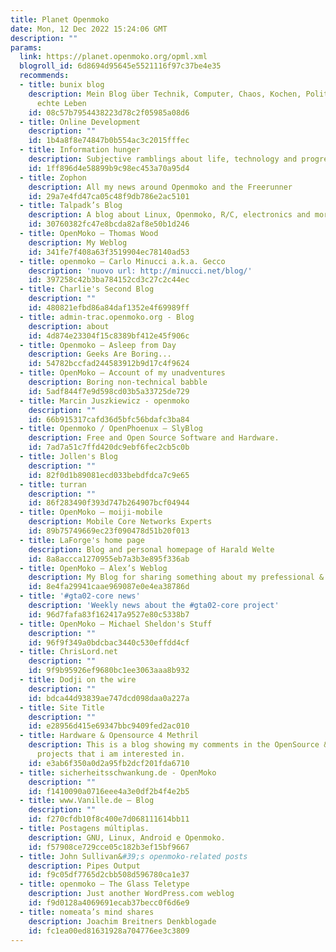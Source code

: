 ```yaml
---
title: Planet Openmoko
date: Mon, 12 Dec 2022 15:24:06 GMT
description: ""
params:
  link: https://planet.openmoko.org/opml.xml
  blogroll_id: 6d8694d95645e5521116f97c37be4e35
  recommends:
  - title: bunix blog
    description: Mein Blog über Technik, Computer, Chaos, Kochen, Politik und das
      echte Leben
    id: 08c57b7954438223d78c2f05985a08d6
  - title: Online Development
    description: ""
    id: 1b4a8f8e74847b0b554ac3c2015fffec
  - title: Information hunger
    description: Subjective ramblings about life, technology and progress
    id: 1ff896d4e58899b9c98ec453a70a95d4
  - title: Zophon
    description: All my news around Openmoko and the Freerunner
    id: 29a7e4fd47ca05c48f9db786e2ac5101
  - title: Talpadk’s Blog
    description: A blog about Linux, Openmoko, R/C, electronics and more
    id: 30760382fc47e8bcda82af8e50b1d246
  - title: OpenMoko – Thomas Wood
    description: My Weblog
    id: 341fe7f408a63f3519904ec78140ad53
  - title: openmoko – Carlo Minucci a.k.a. Gecco
    description: 'nuovo url: http://minucci.net/blog/'
    id: 397258c42b3ba784152cd3c27c2c44ec
  - title: Charlie's Second Blog
    description: ""
    id: 480821efbd86a84daf1352e4f69989ff
  - title: admin-trac.openmoko.org - Blog
    description: about
    id: 4d874e23304f15c8389bf412e45f906c
  - title: Openmoko – Asleep from Day
    description: Geeks Are Boring...
    id: 54782bccfad244583912b9d17c4f9624
  - title: OpenMoko – Account of my unadventures
    description: Boring non-technical babble
    id: 5adf844f7e9d598cd03b5a33725de729
  - title: Marcin Juszkiewicz - openmoko
    description: ""
    id: 66b915317cafd36d5bfc56bdafc3ba84
  - title: Openmoko / OpenPhoenux – SlyBlog
    description: Free and Open Source Software and Hardware.
    id: 7ad7a51c7ffd420dc9ebf6fec2cb5c0b
  - title: Jollen's Blog
    description: ""
    id: 82f0d1b89081ecd033bebdfdca7c9e65
  - title: turran
    description: ""
    id: 86f283490f393d747b264907bcf04944
  - title: OpenMoko – moiji-mobile
    description: Mobile Core Networks Experts
    id: 89b75749669ec23f090478d51b20f013
  - title: LaForge's home page
    description: Blog and personal homepage of Harald Welte
    id: 8a8accca1270955eb7a3b3e895f336ab
  - title: OpenMoko – Alex’s Weblog
    description: My Blog for sharing something about my prefessional & personal
    id: 8e4fa29941caae969087e0e4ea38786d
  - title: '#gta02-core news'
    description: 'Weekly news about the #gta02-core project'
    id: 96d7fafa83f162417a9527e80c5338b7
  - title: OpenMoko – Michael Sheldon's Stuff
    description: ""
    id: 96f9f349a0bdcbac3440c530effdd4cf
  - title: ChrisLord.net
    description: ""
    id: 9f9b95926ef9680bc1ee3063aaa8b932
  - title: Dodji on the wire
    description: ""
    id: bdca44d93839ae747dcd098daa0a227a
  - title: Site Title
    description: ""
    id: e28956d415e69347bbc9409fed2ac010
  - title: Hardware & Opensource 4 Methril
    description: This is a blog showing my comments in the OpenSource & Hardware related
      projects that i am interested in.
    id: e3ab6f350a0d2a95fb2dcf201fda6710
  - title: sicherheitsschwankung.de - OpenMoko
    description: ""
    id: f1410090a0716eee4a3e0df2b4f4e2b5
  - title: www.Vanille.de – Blog
    description: ""
    id: f270cfdb10f8c400e7d068111614bb11
  - title: Postagens múltiplas.
    description: GNU, Linux, Android e Openmoko.
    id: f57908ce729cce05c182b3ef15bf9667
  - title: John Sullivan&#39;s openmoko-related posts
    description: Pipes Output
    id: f9c05df7765d2cbb508d596780ca1e37
  - title: openmoko – The Glass Teletype
    description: Just another WordPress.com weblog
    id: f9d0128a4069691ecab37becc0f6d6e9
  - title: nomeata’s mind shares
    description: Joachim Breitners Denkblogade
    id: fc1ea00ed81631928a704776ee3c3809
---
```


